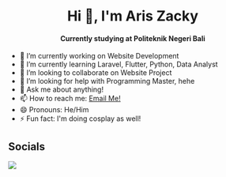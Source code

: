<h1 align='center'>Hi 👋, I'm Aris Zacky</h1>

<h4 align='center'>Currently studying at Politeknik Negeri Bali</h4>

- 🔭 I’m currently working on Website Development
- 🌱 I’m currently learning Laravel, Flutter, Python, Data Analyst
- 👯 I’m looking to collaborate on Website Project
- 🤔 I’m looking for help with Programming Master, hehe
- 💬 Ask me about anything!
- 📫 How to reach me: <a href="mailto:rizkyariszacky@gmail.com">Email Me!</a>
- 😄 Pronouns: He/Him
- ⚡ Fun fact: I'm doing cosplay as well!

## Socials
<a href="https://www.instagram.com/ariszcky/" target="__blank"><img src="https://img.shields.io/badge/Instagram-E4405F?style=for-the-badge&logo=instagram&logoColor=white" /></a>
<!--
**ArisZacky/ArisZacky** is a ✨ _special_ ✨ repository because its `README.md` (this file) appears on your GitHub profile.

Here are some ideas to get you started:

- 🔭 I’m currently working on ...
- 🌱 I’m currently learning ...
- 👯 I’m looking to collaborate on ...
- 🤔 I’m looking for help with ...
- 💬 Ask me about ...
- 📫 How to reach me: ...
- 😄 Pronouns: ...
- ⚡ Fun fact: ...
-->
